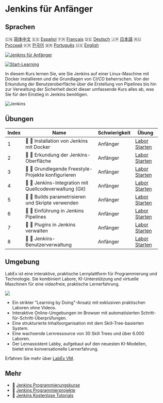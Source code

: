 # Jenkins für Anfänger

## Sprachen

🇨🇳 [简体中文](README_zh.md) 🇪🇸 [Español](README_es.md) 🇫🇷 [Français](README_fr.md) 🇩🇪 [Deutsch](README_de.md) 🇯🇵 [日本語](README_ja.md) 🇷🇺 [Русский](README_ru.md) 🇰🇷 [한국어](README_ko.md) 🇧🇷 [Português](README_pt.md) 🇺🇸 [English](README.md) 

[![Jenkins für Anfänger](https://cover-creator.labex.io/jenkins-for-beginners.png?lang=de)](https://labex.io/de/courses/jenkins-for-beginners)

[![Start-Learning](https://img.shields.io/badge/Start-Learning-whitesmoke?style=for-the-badge)](https://labex.io/de/courses/jenkins-for-beginners)

In diesem Kurs lernen Sie, wie Sie Jenkins auf einer Linux-Maschine mit Docker installieren und die Grundlagen von CI/CD beherrschen. Von der Erkundung der Benutzeroberfläche über die Erstellung von Pipelines bis hin zur Verwaltung der Sicherheit deckt dieser umfassende Kurs alles ab, was Sie für den Einstieg in Jenkins benötigen.

![Jenkins](https://img.shields.io/badge/Jenkins-whitesmoke?style=for-the-badge&logo=jenkins)


## Übungen

|   Index | Name                                                    | Schwierigkeit   | Übung                                                                                                                                |
|---------|---------------------------------------------------------|-----------------|--------------------------------------------------------------------------------------------------------------------------------------|
|       1 | 📖 🔵 Installation von Jenkins mit Docker               | Anfänger        | <a target='_blank' href='https://labex.io/de/tutorials/jenkins-installing-jenkins-with-docker-391174'>Labor Starten</a>              |
|       2 | 📖 🔵 Erkundung der Jenkins-Oberfläche                  | Anfänger        | <a target='_blank' href='https://labex.io/de/tutorials/jenkins-exploring-the-jenkins-interface-595303'>Labor Starten</a>             |
|       3 | 📖 🔵 Grundlegende Freestyle-Projekte konfigurieren     | Anfänger        | <a target='_blank' href='https://labex.io/de/tutorials/jenkins-configuring-basic-freestyle-projects-595302'>Labor Starten</a>        |
|       4 | 📖 🔵 Jenkins-Integration mit Quellcodeverwaltung (Git) | Anfänger        | <a target='_blank' href='https://labex.io/de/tutorials/jenkins-integrating-jenkins-with-source-control-git-595304'>Labor Starten</a> |
|       5 | 📖 🔵 Builds parametrisieren und Skripte verwenden      | Anfänger        | <a target='_blank' href='https://labex.io/de/tutorials/jenkins-parameterizing-builds-and-using-scripts-595308'>Labor Starten</a>     |
|       6 | 📖 🔵 Einführung in Jenkins Pipelines                   | Anfänger        | <a target='_blank' href='https://labex.io/de/tutorials/jenkins-introduction-to-jenkins-pipelines-595305'>Labor Starten</a>           |
|       7 | 📖 🔵 Plugins in Jenkins verwalten                      | Anfänger        | <a target='_blank' href='https://labex.io/de/tutorials/jenkins-managing-plugins-in-jenkins-595307'>Labor Starten</a>                 |
|       8 | 📖 🔵 Jenkins-Benutzerverwaltung                        | Anfänger        | <a target='_blank' href='https://labex.io/de/tutorials/jenkins-jenkins-user-management-391302'>Labor Starten</a>                     |

## Umgebung

LabEx ist eine interaktive, praktische Lernplattform für Programmierung und Technologie. Sie kombiniert Labore, KI-Unterstützung und virtuelle Maschinen für eine videofreie, praktische Lernerfahrung.

![](https://tutorial-screenshot.getvm.io/images/vm-1725247253.png)

- Ein strikter "Learning by Doing"-Ansatz mit exklusiven praktischen Laboren ohne Videos.
- Interaktive Online-Umgebungen im Browser mit automatisierten Schritt-für-Schritt-Überprüfungen.
- Eine strukturierte Inhaltsorganisation mit dem Skill-Tree-basierten System.
- Eine wachsende Lernressource von 30 Skill Trees und über 6.000 Laboren.
- Der Lernassistent Labby, aufgebaut auf den neuesten KI-Modellen, bietet eine konversationelle Lernerfahrung.

Erfahren Sie mehr über [LabEx VM](https://support.labex.io/using-labex/virtual-machine).

## Mehr

- 🔗 [Jenkins Programmierungskurse](https://github.com/labex-labs/awesome-programming-courses)
- 🔗 [Jenkins Programmierprojekte](https://github.com/labex-labs/awesome-programming-projects)
- 🔗 [Jenkins Kostenlose Tutorials](https://github.com/labex-labs/jenkins-free-tutorials)

